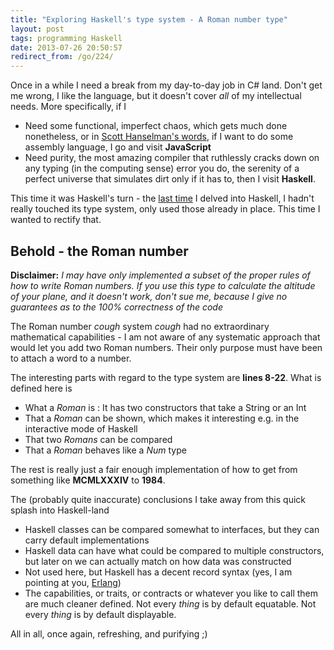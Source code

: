 ```yaml
---
title: "Exploring Haskell's type system - A Roman number type"
layout: post
tags: programming Haskell
date: 2013-07-26 20:50:57
redirect_from: /go/224/
---
```


Once in a while I need a break from my day-to-day job in C# land. Don't get me wrong, I like the language, but it doesn't cover _all_ of my intellectual needs.
More specifically, if I

* Need some functional, imperfect chaos, which gets much done nonetheless, or in [Scott Hanselman's words][1], if I want to do some assembly language, I go and visit __JavaScript__
* Need purity, the most amazing compiler that ruthlessly cracks down on any typing (in the computing sense) error you do, the serenity of a perfect universe that simulates dirt only if it has to, then I visit __Haskell__.

This time it was Haskell's turn - the [last time][2] I delved into Haskell, I hadn't really touched its type system, only used those already in place. This time I wanted to rectify that.

## Behold - the Roman number

<script src="https://gist.github.com/flq/6087387.js"></script>

**Disclaimer:** *I may have only implemented a subset of the proper rules of how to write Roman numbers. If you use this type to calculate the altitude of your plane, and it doesn't work, don't sue me, because I give no guarantees as to the 100% correctness of the code*

The Roman number _cough_ system _cough_ had no extraordinary mathematical capabilities - I am not aware of any systematic approach that would let you add two Roman numbers. Their only purpose must have been to attach a word to a number.

The interesting parts with regard to the type system are **lines 8-22**. What is defined here is

* What a *Roman* is : It has two constructors that take a String or an Int
* That a *Roman* can be shown, which makes it interesting e.g. in the interactive mode of Haskell
* That two *Romans* can be compared
* That a *Roman* behaves like a *Num* type

The rest is really just a fair enough implementation of how to get from something like **MCMLXXXIV** to **1984**.

The (probably quite inaccurate) conclusions I take away from this quick splash into Haskell-land

* Haskell classes can be compared somewhat to interfaces, but they can carry default implementations
* Haskell data can have what could be compared to multiple constructors, but later on we can actually match on how data was constructed
* Not used here, but Haskell has a decent record syntax (yes, I am pointing at you, [Erlang][3]) 
* The capabilities, or traits, or contracts or whatever you like to call them are much cleaner defined. Not every _thing_ is by default equatable. Not every _thing_ is by default displayable.

All in all, once again, refreshing, and purifying ;)

[1]: http://www.hanselman.com/blog/JavaScriptIsAssemblyLanguageForTheWebSematicMarkupIsDeadCleanVsMachinecodedHTML.aspx
[2]: http://realfiction.net/go/92
[3]: http://learnyousomeerlang.com/a-short-visit-to-common-data-structures